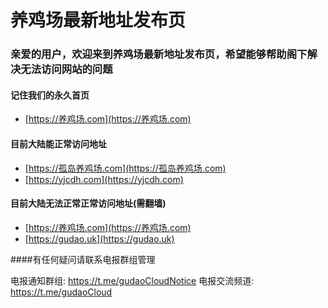 # 养鸡场最新地址发布页

### 亲爱的用户，欢迎来到养鸡场最新地址发布页，希望能够帮助阁下解决无法访问网站的问题

#### 记住我们的永久首页
* [https://养鸡场.com](https://养鸡场.com)

#### 目前大陆能正常访问地址

* [https://孤岛养鸡场.com](https://孤岛养鸡场.com)
* [https://yjcdh.com](https://yjcdh.com)

#### 目前大陆无法正常正常访问地址(需翻墙)

* [https://养鸡场.com](https://养鸡场.com)
* [https://gudao.uk](https://gudao.uk)

####有任何疑问请联系电报群组管理

电报通知群组: https://t.me/gudaoCloudNotice
电报交流频道: https://t.me/gudaoCloud
